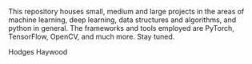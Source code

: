This repository houses small, medium and large projects in the areas of machine learning, deep learning, data structures and algorithms, and python in general.  The frameworks and tools employed are PyTorch, TensorFlow, OpenCV, and much more.  Stay tuned.

Hodges Haywood
